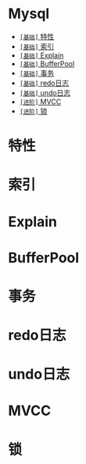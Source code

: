 # Mysql

* [`[基础]` 特性](./.md#特性)
* [`[基础]` 索引](./Mysql.md#索引)
* [`[基础]` Explain](./Mysql.md#ExPlain)
* [`[基础]` BufferPool](./Mysql.md#BufferPool)
* [`[基础]` 事务](./Mysql.md#事务)
* [`[基础]` redo日志](./Mysql.md#redo日志)
* [`[基础]` undo日志](./Mysql.md#undo日志)
* [`[进阶]` MVCC](./Mysql.md#MVCC)
* [`[进阶]` 锁](./Mysql.md#锁)


# 特性

# 索引

# Explain

# BufferPool

# 事务

# redo日志

# undo日志

# MVCC

# 锁
